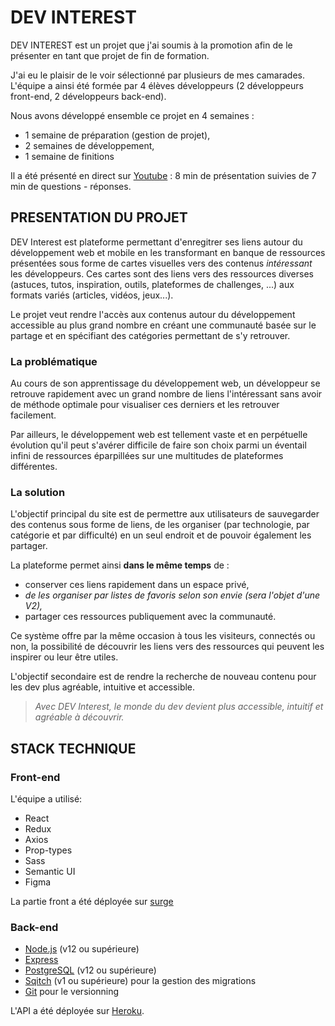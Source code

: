# DEV INTEREST

DEV INTEREST est un projet que j'ai soumis à la promotion afin de le présenter en tant que projet de fin de formation.

J'ai eu le plaisir de le voir sélectionné par plusieurs de mes camarades. L'équipe a ainsi été formée par 4 élèves développeurs (2 développeurs front-end, 2 développeurs back-end).

Nous avons développé ensemble ce projet en 4 semaines :

- 1 semaine de préparation (gestion de projet),
- 2 semaines de développement,
- 1 semaine de finitions

Il a été présenté en direct sur [Youtube](https://www.youtube.com/watch?v=jrl_DBlTLyM&t=425s) : 8 min de présentation suivies de 7 min de questions - réponses.

## PRESENTATION DU PROJET

DEV Interest est plateforme permettant d'enregitrer ses liens autour du développement web et mobile en les transformant en banque de ressources présentées sous forme de cartes visuelles vers des contenus *intéressant* les développeurs. Ces cartes sont des liens vers des ressources diverses (astuces, tutos, inspiration, outils, plateformes de challenges, ...) aux formats variés (articles, vidéos, jeux...).

Le projet veut rendre l'accès aux contenus autour du développement accessible au plus grand nombre en créant une communauté basée sur le partage et en spécifiant des catégories permettant de s'y retrouver.

### La problématique

Au cours de son apprentissage du développement web, un développeur se retrouve rapidement avec un grand nombre de liens l'intéressant sans avoir de méthode optimale pour visualiser ces derniers et les retrouver facilement.

Par ailleurs, le développement web est tellement vaste et en perpétuelle évolution qu'il peut s'avérer difficile de faire son choix parmi un éventail infini de ressources éparpillées sur une multitudes de plateformes différentes.

### La solution

L'objectif principal du site est de permettre aux utilisateurs de sauvegarder des contenus sous forme de liens, de les organiser (par technologie, par catégorie et par difficulté) en un seul endroit et de pouvoir également les partager.

La plateforme permet ainsi **dans le même temps** de :

- conserver ces liens rapidement dans un espace privé,
- *de les organiser par listes de favoris selon son envie (sera l'objet d'une V2),*
- partager ces ressources publiquement avec la communauté.

Ce système offre par la même occasion à tous les visiteurs, connectés ou non, la possibilité de découvrir les liens vers des ressources qui peuvent les inspirer ou leur être utiles.

L'objectif secondaire est de rendre la recherche de nouveau contenu pour les dev plus agréable, intuitive et accessible.

> *Avec DEV Interest, le monde du dev devient plus accessible, intuitif et agréable à découvrir.*
> 

## STACK TECHNIQUE

### Front-end

L'équipe a utilisé:

- React
- Redux
- Axios
- Prop-types
- Sass
- Semantic UI
- Figma
  
La partie front a été déployée sur [surge](https://devinterest.surge.sh/)

### Back-end

- [Node.js](https://nodejs.org/en/download/) (v12 ou supérieure)
- [Express](https://expressjs.com/fr/)
- [PostgreSQL](https://www.postgresql.org/download/) (v12 ou supérieure)
- [Sqitch](https://sqitch.org/download/) (v1 ou supérieure) pour la gestion des migrations
- [Git](https://git-scm.com/downloads) pour le versionning

L'API a été déployée sur [Heroku](https://devinterest.herokuapp.com/cards).

